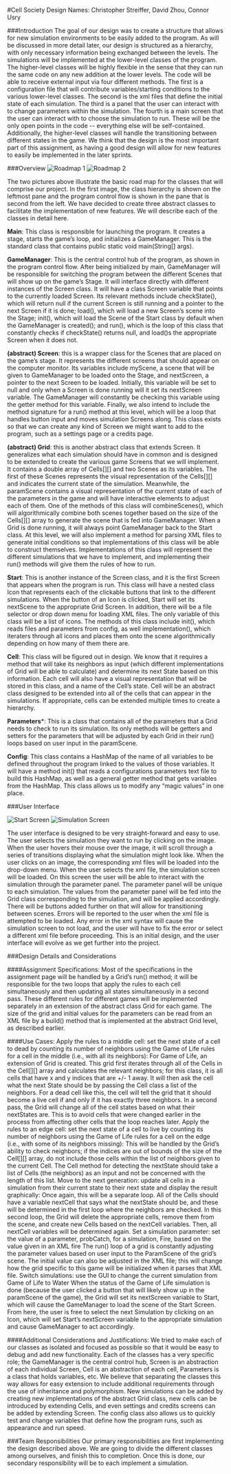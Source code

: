 #Cell Society Design
Names: Christopher Streiffer, David Zhou, Connor Usry

###Introduction
The goal of our design was to create a structure that allows for new simulation environments to be easily added to the program. As will be discussed in more detail later, our design is structured as a hierarchy, with only necessary information being exchanged between the levels. The simulations will be implemented at the lower-level classes of the program. The higher-level classes will be highly flexible in the sense that they can run the same code on any new addition at the lower levels. The code will be able to receive external input via four different methods. The first is a configuration file that will contribute variables/starting conditions to the various lower-level classes. The second is the xml files that define the initial state of each simulation. The third is a panel that the user can interact with to change parameters within the simulation. The fourth is a main screen that the user can interact with to choose the simulation to run. These will be the only open points in the code -- everything else will be self-contained. Additionally, the higher-level classes will handle the transitioning between different states in the game. We think that the design is the most important part of this assignment, as having a good design will allow for new features to easily be implemented in the later sprints. 

###Overview
![Roadmap 1](https://github.com/duke-compsci308-fall2015/cellsociety_team22/blob/design/images/roadmap1.png)
![Roadmap 2](https://github.com/duke-compsci308-fall2015/cellsociety_team22/blob/design/images/roadmap2.png)

The two pictures above illustrate the basic road map for the classes that will comprise our project.  In the first image, the class hierarchy is shown on the leftmost pane and the program control flow is shown in the pane that is second from the left.  We have decided to create three abstract classes to facilitate the implementation of new features.  We will describe each of the classes in detail here.

**Main**: This class is responsible for launching the program.  It creates a stage, starts the game’s loop, and initializes a GameManager.  This is the standard class that contains public static void main(String[] args).

**GameManager**:  This is the central control hub of the program, as shown in the program control flow.  After being initialized by main, GameManager will be responsible for switching the program between the different Scenes that will show up on the game’s Stage.  It will interface directly with different instances of the Screen class.  It will have a class Screen variable that points to the currently loaded Screen.  Its relevant methods include checkState(), which will return null if the current Screen is still running and a pointer to the next Screen if it is done; load(), which will load a new Screen’s scene into the Stage; init(), which will load the Scene of the Start class by default when the GameManager is created(); and run(), which is the loop of this class that constantly checks if checkState() returns null, and load()s the appropriate Screen when it does not.

**(abstract) Screen**: this is a wrapper class for the Scenes that are placed on the game’s stage.  It represents the different screens that should appear on the computer monitor.  Its variables include myScene, a scene that will be given to GameManager to be loaded onto the Stage, and nextScreen, a pointer to the next Screen to be loaded.  Initially, this variable will be set to null and only when a Screen is done running will it set its nextScreen variable.  The GameManager will constantly be checking this variable using the getter method for this variable.  Finally, we also intend to include the method signature for a run() method at this level, which will be a loop that handles button input and moves simulation Screens along.  This class exists so that we can create any kind of Screen we might want to add to the program, such as a settings page or a credits page.

**(abstract) Grid**: this is another abstract class that extends Screen.  It generalizes what each simulation should have in common and is designed to be extended to create the various game Screens that we will implement.  It contains a double array of Cells[][] and two Scenes as its variables.  The first of these Scenes represents the visual representation of the Cells[][] and indicates the current state of the simulation.  Meanwhile, the paramScene contains a visual representation of the current state of each of the parameters in the game and will have interactive elements to adjust each of them.  One of the methods of this class will combineScenes(), which will algorithmically combine both scenes together based on the size of the Cells[][] array to generate the scene that is fed into GameManager.  When a Grid is done running, it will always point GameManager back to the Start class.  At this level, we will also implement a method for parsing XML files to generate initial conditions so that implementations of this class will be able to construct themselves.  Implementations of this class will represent the different simulations that we have to implement, and implementing their run() methods will give them the rules of how to run.

**Start**:  This is another instance of the Screen class, and it is the first Screen that appears when the program is run.  This class will have a nested class Icon that represents each of the clickable buttons that link to the different simulations.  When the button of an Icon is clicked, Start will set its nextScene to the appropriate Grid Screen.  In addition, there will be a file selector or drop down menu for loading XML files.  The only variable of this class will be a list of icons.  The methods of this class include init(), which reads files and parameters from config, as well implementation(), which iteraters through all icons and places them onto the scene algorithmically depending on how many of them there are.

**Cell**:  This class will be figured out in design.  We know that it requires a method that will take its neighbors as input (which different implementations of Grid will be able to calculate) and determine its next State based on this information.  Each cell will also have a visual representation that will be stored in this class, and a name of the Cell’s state.  Cell will be an abstract class designed to be extended into all of the cells that can appear in the simulations.  If appropriate, cells can be extended multiple times to create a hierarchy. 

**Parameters***: This is a class that contains all of the parameters that a Grid needs to check to run its simulation.  Its only methods will be getters and setters for the parameters that will be adjusted by each Grid in their run() loops based on user input in the paramScene.

**Config**: This class contains a HashMap of the name of all variables to be defined throughout the program linked to the values of those variables.  It will have a method init() that reads a configurations parameters text file to build this HashMap, as well as a general getter method that gets variables from the HashMap.  This class allows us to modify any “magic values” in one place.

###User Interface

![Start Screen](https://github.com/duke-compsci308-fall2015/cellsociety_team22/blob/design/images/start-screen.png)
![Simulation Screen](https://github.com/duke-compsci308-fall2015/cellsociety_team22/blob/design/images/sim-screen.png)

The user interface is designed to be very straight-forward and easy to use. The user selects the simulation they want to run by clicking on the image. When the user hovers their mouse over the image, it will scroll through a series of transitions displaying what the simulation might look like. When the user clicks on an image, the corresponding xml files will be loaded into the drop-down menu. When the user selects the xml file, the simulation screen will be loaded. On this screen the user will be able to interact with the simulation through the parameter panel. The parameter panel will be unique to each simulation. The values from the parameter panel will be fed into the Grid class corresponding to the simulation, and will be applied accordingly. There will be buttons added further on that will allow for transitioning between scenes. Errors will be reported to the user when the xml file is attempted to be loaded. Any error in the xml syntax will cause the simulation screen to not load, and the user will have to fix the error or select a different xml file before proceeding. This is an initial design, and the user interface will evolve as we get further into the project. 

###Design Details and Considerations

####Assignment Specifications:
Most of the specifications in the assignment page will be handled by a Grid’s run() method; it will be responsible for the two loops that apply the rules to each cell simultaneously and then updating all states simultaneously in a second pass.  These different rules for different games will be implemented separately in an extension of the abstract class Grid for each game.
The size of the grid and initial values for the parameters can be read from an XML file by a build() method that is implemented at the abstract Grid level, as described earlier.

####Use Cases:
Apply the rules to a middle cell: set the next state of a cell to dead by counting its number of neighbors using the Game of Life rules for a cell in the middle (i.e., with all its neighbors):
For Game of Life, an extension of Grid is created.  This grid first iterates through all of the Cells in the Cell[][] array and calculates the relevant neighbors; for this class, it is all cells that have x and y indices that are +/- 1 away.  It will then ask the cell what the next State should be by passing the Cell class a list of the neighbors.  For a dead cell like this, the cell will tell the grid that it should become a live cell if and only if it has exactly three neighbors.  In a second pass, the Grid will change all of the cell states based on what their nextStates are.  This is to avoid cells that were changed earlier in the process from affecting other cells that the loop reaches later.
Apply the rules to an edge cell: set the next state of a cell to live by counting its number of neighbors using the Game of Life rules for a cell on the edge (i.e., with some of its neighbors missing):
This will be handled by the Grid’s ability to check neighbors; if the indices are out of bounds of the size of the Cell[][] array, do not include those cells within the list of neighbors given to the current Cell.  The Cell method for detecting the nextState should take a list of Cells (the neighbors) as an input and not be concerned with the length of this list.
Move to the next generation: update all cells in a simulation from their current state to their next state and display the result graphically:
Once again, this will be a separate loop.  All of the Cells should have a variable nextCell that says what the nextState should be, and these will be determined in the first loop where the neighbors are checked.  In this second loop, the Grid will delete the appropriate cells, remove them from the scene, and create new Cells based on the nextCell variables.  Then, all nextCell variables will be determined again.
Set a simulation parameter: set the value of a parameter, probCatch, for a simulation, Fire, based on the value given in an XML fire
The run() loop of a grid is constantly adjusting the parameter values based on user input to the ParamScene of the grid’s scene.  The initial value can also be adjusted in the XML file; this will change how the grid specific to this game will be initialized when it parses that XML file.
Switch simulations: use the GUI to change the current simulation from Game of Life to Water
When the status of the Game of Life simulation is done (because the user clicked a button that will likely show up in the paramScene of the game), the Grid will set its nextScreen variable to Start, which will cause the GameManager to load the scene of the Start Screen.  From here, the user is free to select the next Simulation by clicking on an Icon, which will set Start’s nextScreen variable to the appropriate simulation and cause GameManager to act accordingly.

####Additional Considerations and Justifications:
We tried to make each of our classes as isolated and focused as possible so that it would be easy to debug and add new functionality.  Each of the classes has a very specific role; the GameManager is the central control hub, Screen is an abstraction of each individual Screen, Cell is an abstraction of each cell, Parameters is a class that holds variables, etc.  We believe that separating the classes this way allows for easy extension to include additional requirements through the use of inheritance and polymorphism.  New simulations can be added by creating new implementations of the abstract Grid class, new cells can be introduced by extending Cells, and even settings and credits screens can be added by extending Screen.  The config class also allows us to quickly test and change variables that define how the program runs, such as appearance and run speed.

###Team Responsibilities
Our primary responsibilities are first implementing the design described above. We are going to divide the different classes among ourselves, and finish this to completion. Once this is done, our secondary responsibility will be to each implement a simulation. 
